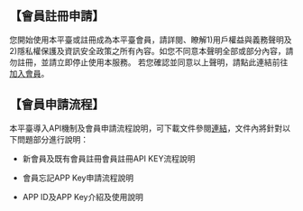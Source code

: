 ## 【會員註冊申請】


您開始使用本平臺或註冊成為本平臺會員，請詳閱、瞭解1)用戶權益與義務聲明及2)隱私權保護及資訊安全政策之所有內容。如您不同意本聲明全部或部分內容，請勿註冊，並請立即停止使用本服務。
若您確認並同意以上聲明，請點此連結前往[加入會員](https://ptx.transportdata.tw/PTX/Management/AccountApply)。

## 【會員申請流程】

本平臺導入API機制及會員申請流程說明，可下載文件參閱[連結](https://docs.google.com/viewer?url=https://github.com/ptxmotc/PTXWebTest/blob/master/member/PTX%E5%B9%B3%E8%87%BA%E5%B0%8E%E5%85%A5API%E6%A9%9F%E5%88%B6%E5%8F%8A%E6%9C%83%E5%93%A1%E7%94%B3%E8%AB%8B%E6%B5%81%E7%A8%8B%E8%AA%AA%E6%98%8E_V3.pdf?raw=true)，文件內將針對以下問題部分進行說明：

- 新會員及既有會員註冊會員註冊API KEY流程說明

- 會員忘記APP Key申請流程說明

- APP ID及APP Key介紹及使用說明

